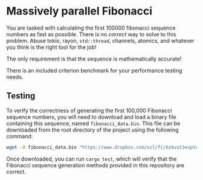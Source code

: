 # Massively parallel Fibonacci

You are tasked with calculating the first 100000 fibonacci sequence numbers as fast as possible.
There is no *correct* way to solve to this problem. Abuse tokio, rayon, `std::thread`, channels, atomics, and whatever you think is the right tool for the job!   

The only requirement is that the sequence is mathematically accurate!   

There is an included criterion benchmark for your performance testing needs.



## Testing

To verify the correctness of generating the first 100,000 Fibonacci sequence numbers, you will need
to download and load a binary file containing this sequence, named `fibonacci_data.bin`. This file
can be downloaded from the root directory of the project using the following command:

```sh
wget -O fibonacci_data.bin "https://www.dropbox.com/scl/fi/6zbvut3evptw1mlm2v12e/fibonacci_data.bin?rlkey=rurifdumjozw3x6ar4sr8nwn7&st=a0z85mgk&dl=1"
```

Once downloaded, you can run `cargo test`, which will verify that the Fibonacci sequence generation
methods provided in this repository are correct.

